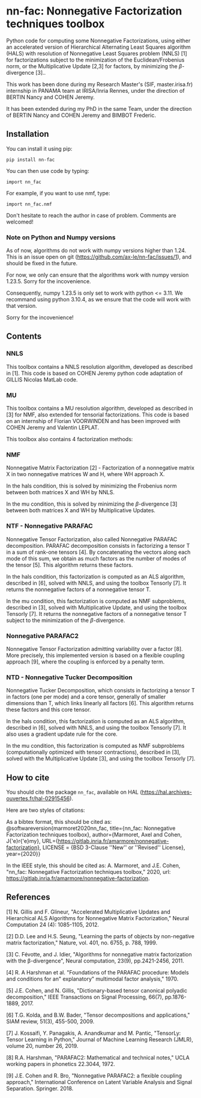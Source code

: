 ﻿
# nn-fac: Nonnegative Factorization techniques toolbox
Python code for computing some Nonnegative Factorizations, using either an accelerated version of Hierarchical Alternating Least Squares algorithm (HALS) with resolution of Nonnegative Least Squares problem (NNLS) [1] for factorizations subject to the minimization of the Euclidean/Frobenius norm, or the Multiplicative Update [2,3] for factors, by minimizing the $\beta$-divergence [3]..

This work has been done during my Research Master's (SIF, master.irisa.fr) internship in PANAMA team at IRISA/Inria Rennes, under the direction of BERTIN Nancy and COHEN Jeremy.

It has been extended during my PhD in the same Team, under the direction of BERTIN Nancy and COHEN Jeremy and BIMBOT Frederic.

## Installation

You can install it using pip:

    pip install nn-fac

You can then use code by typing:

    import nn_fac

For example, if you want to use nmf, type:

    import nn_fac.nmf

Don't hesitate to reach the author in case of problem. Comments are welcomed!

### Note on Python and Numpy versions
As of now, algorithms do not work with numpy versions higher than 1.24. This is an issue open on git (https://github.com/ax-le/nn-fac/issues/1), and should be fixed in the future.

For now, we only can ensure that the algorithms work with numpy version 1.23.5. Sorry for the incovenience.

Consequently, numpy 1.23.5 is only set to work with python <= 3.11. We recommand using python 3.10.4, as we ensure that the code will work with that version.

Sorry for the incovenience!

## Contents
### NNLS
This toolbox contains a NNLS resolution algorithm, developed as described in [1]. This code is based on COHEN Jeremy python code adaptation of GILLIS Nicolas MatLab code.

### MU
This toolbox contains a MU resolution algorithm, developed as described in [3] for NMF, also extended for tensorial factorizations. This code is based on an internship of Florian VOORWINDEN and has been improved with COHEN Jeremy and Valentin LEPLAT.

This toolbox also contains 4 factorization methods:
### NMF
Nonnegative Matrix Factorization [2] - Factorization of a nonnegative matrix X in two nonnegative matrices W and H, where WH approach X.

In the hals condition, this is solved by minimizing the Frobenius norm between both matrices X and WH by NNLS.

In the mu condition, this is solved by minimizing the $\beta$-divergence [3] between both matrices X and WH by Multiplicative Updates.

### NTF - Nonnegative PARAFAC
Nonnegative Tensor Factorization, also called Nonnegative PARAFAC decomposition. PARAFAC decomposition consists in factorizing a tensor T in a sum of rank-one tensors [4]. By concatenating the vectors along each mode of this sum, we obtain as much factors as the number of modes of the tensor [5]. This algorithm returns these factors.

In the hals condition, this factorization is computed as an ALS algorithm, described in [6], solved with NNLS, and using the toolbox Tensorly [7]. It returns the nonnegative factors of a nonnegative tensor T.

In the mu condition, this factorization is computed as NMF subproblems, described in [3], solved with Multiplicative Update, and using the toolbox Tensorly [7]. It returns the nonnegative factors of a nonnegative tensor T subject to the minimization of the $\beta$-divergence.

### Nonnegative PARAFAC2
Nonnegative Tensor Factorization admitting variability over a factor [8]. More precisely, this implemented version is based on a flexible coupling approach [9], where the coupling is enforced by a penalty term.

### NTD - Nonnegative Tucker Decomposition
Nonnegative Tucker Decomposition, which consists in factorizing a tensor T in factors (one per mode) and a core tensor, generally of smaller dimensions than T, which links linearly all factors [6]. This algorithm returns these factors and this core tensor.

In the hals condition, this factorization is computed as an ALS algorithm, described in [6], solved with NNLS, and using the toolbox Tensorly [7]. It also uses a gradient update rule for the core.

In the mu condition, this factorization is computed as NMF subproblems (computationally optimized with tensor contractions), described in [3], solved with the Multiplicative Update [3], and using the toolbox Tensorly [7].

## How to cite ##

You should cite the package `nn_fac`, available on HAL (https://hal.archives-ouvertes.fr/hal-02915456).

Here are two styles of citations:

As a bibtex format, this should be cited as: @softwareversion{marmoret2020nn_fac, title={nn\_fac: Nonnegative Factorization techniques toolbox}, author={Marmoret, Axel and Cohen, J{\'e}r{\'e}my}, URL={https://gitlab.inria.fr/amarmore/nonnegative-factorization}, LICENSE = {BSD 3-Clause ''New'' or ''Revised'' License}, year={2020}}

In the IEEE style, this should be cited as: A. Marmoret, and J.E. Cohen, "nn_fac: Nonnegative Factorization techniques toolbox," 2020, url: https://gitlab.inria.fr/amarmore/nonnegative-factorization.

## References
[1] N. Gillis and F. Glineur, "Accelerated Multiplicative Updates and Hierarchical ALS Algorithms for Nonnegative Matrix Factorization," Neural Computation 24 (4): 1085-1105, 2012.

[2] D.D. Lee and H.S. Seung, "Learning the parts of objects by non-negative matrix factorization," Nature, vol. 401, no. 6755, p. 788, 1999.

[3] C. Févotte, and J. Idier, "Algorithms for nonnegative matrix factorization with the β-divergence", Neural computation, 23(9), pp.2421-2456, 2011.

[4] R. A Harshman et al. "Foundations of the PARAFAC procedure: Models and conditions for an" explanatory" multimodal factor analysis," 1970.

[5] J.E. Cohen, and N. Gillis, "Dictionary-based tensor canonical polyadic decomposition," IEEE Transactions on Signal Processing, 66(7), pp.1876-1889, 2017.

[6] T.G. Kolda, and B.W. Bader, "Tensor decompositions and applications," SIAM review, 51(3), 455-500, 2009.

[7] J. Kossaifi, Y. Panagakis, A. Anandkumar and M. Pantic, "TensorLy: Tensor Learning in Python," Journal of Machine Learning Research (JMLR), volume 20, number 26, 2019.

[8] R.A. Harshman, "PARAFAC2: Mathematical and technical notes," UCLA working papers in phonetics 22.3044, 1972.

[9] J.E. Cohen and R. Bro, "Nonnegative PARAFAC2: a flexible coupling approach," International Conference on Latent Variable Analysis and Signal Separation. Springer. 2018.
